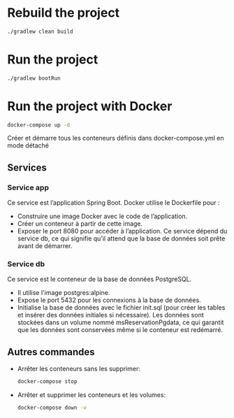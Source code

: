 # Rebuild the project
```bash
./gradlew clean build
```

# Run the project
```bash
./gradlew bootRun
```

# Run the project with Docker
```bash
docker-compose up -d
```
Créer et démarre tous les conteneurs définis dans docker-compose.yml en mode détaché

## Services

### Service app
Ce service est l’application Spring Boot.
Docker utilise le Dockerfile pour :
- Construire une image Docker avec le code de l’application.
- Créer un conteneur à partir de cette image.
- Exposer le port 8080 pour accéder à l’application.
Ce service dépend du service db, ce qui signifie qu’il attend que la base de données soit prête avant de démarrer.

### Service db
Ce service est le conteneur de la base de données PostgreSQL.
- Il utilise l'image postgres:alpine.
- Expose le port 5432 pour les connexions à la base de données.
- Initialise la base de données avec le fichier init.sql (pour créer les tables et insérer des données initiales si nécessaire).
Les données sont stockées dans un volume nommé msReservationPgdata, ce qui garantit que les données sont conservées même si le conteneur est redémarré.

## Autres commandes

- Arrêter les conteneurs sans les supprimer:

    ```bash
    docker-compose stop
    ```

- Arrêter et supprimer les conteneurs et les volumes:

    ```bash
    docker-compose down -v
    ```